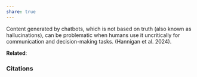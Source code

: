 ```yaml
---
share: true
---
```


Content generated by chatbots, which is not based on truth (also known as hallucinations), can be problematic when humans use it uncritically for communication and decision-making tasks. (Hannigan et al. 2024).

**Related**: 

### Citations